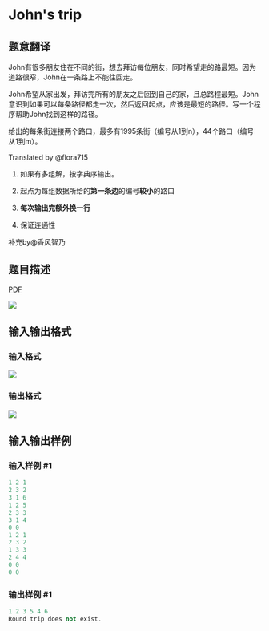 # John&#039;s trip

## 题意翻译

John有很多朋友住在不同的街，想去拜访每位朋友，同时希望走的路最短。因为道路很窄，John在一条路上不能往回走。

John希望从家出发，拜访完所有的朋友之后回到自己的家，且总路程最短。John意识到如果可以每条路径都走一次，然后返回起点，应该是最短的路径。写一个程序帮助John找到这样的路径。

给出的每条街连接两个路口，最多有1995条街（编号从1到n），44个路口（编号从1到m）。

Translated by @flora715

1. 如果有多组解，按字典序输出。

2. 起点为每组数据所给的**第一条边**的编号**较小**的路口

3. **每次输出完额外换一行**

4. 保证连通性

补充by@香风智乃

## 题目描述

[problemUrl]: https://uva.onlinejudge.org/index.php?option=com_onlinejudge&Itemid=8&category=5&page=show_problem&problem=238

[PDF](https://uva.onlinejudge.org/external/3/p302.pdf)

![](https://cdn.luogu.com.cn/upload/vjudge_pic/UVA302/932a9cfc065c61c2816e352ff38fd877e1bb542d.png)

## 输入输出格式

### 输入格式

![](https://cdn.luogu.com.cn/upload/vjudge_pic/UVA302/f8ccb9d092778593a6f00191275e70af3a2320c3.png)

### 输出格式

![](https://cdn.luogu.com.cn/upload/vjudge_pic/UVA302/8bc1fca9888edfd95b89081de211e2086174f78b.png)

## 输入输出样例

### 输入样例 #1

```cpp
1 2 1
2 3 2
3 1 6
1 2 5
2 3 3
3 1 4
0 0
1 2 1
2 3 2
1 3 3
2 4 4
0 0
0 0
```


### 输出样例 #1

```cpp
1 2 3 5 4 6
Round trip does not exist.
```


